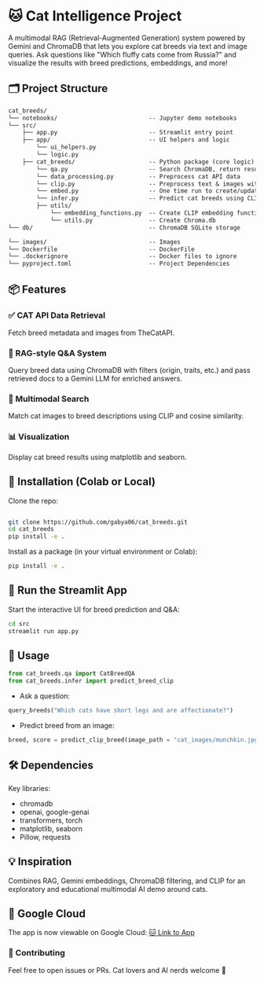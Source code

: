 # 🐱 Cat Intelligence Project
A multimodal RAG (Retrieval-Augmented Generation) system powered by Gemini and ChromaDB that lets you explore cat breeds via text and image queries. Ask questions like "Which fluffy cats come from Russia?" and visualize the results with breed predictions, embeddings, and more!

## 🗂 Project Structure
``` md
cat_breeds/ 
└── notebooks/                          -- Jupyter demo notebooks
└── src/ 
    ├── app.py                          -- Streamlit entry point 
    ├── app/                            -- UI helpers and logic 
        └── ui_helpers.py 
        └── logic.py 
    ├── cat_breeds/                     -- Python package (core logic) 
        └── qa.py                       -- Search ChromaDB, return results, build prompt
        └── data_processing.py          -- Preprocess cat API data 
        └── clip.py                     -- Preprocess text & images with CLIP
        └── embed.py                    -- One time run to create/update embeddings
        └── infer.py                    -- Predict cat breeds using CLIP & Chroma
        ├── utils/                      
            └── embedding_functions.py  -- Create CLIP embedding functions for images & text
            └── utils.py                -- Create Chroma.db
└── db/                                 -- ChromaDB SQLite storage

└── images/                             -- Images
└── Dockerfile                          -- DockerFile
└── .dockerignore                       -- Docker files to ignore
└── pyproject.toml                      -- Project Dependencies
```

## 📦 Features
### ✅ CAT API Data Retrieval
Fetch breed metadata and images from TheCatAPI.

### 🧠 RAG-style Q&A System
Query breed data using ChromaDB with filters (origin, traits, etc.) and pass retrieved docs to a Gemini LLM for enriched answers.

### 🐾 Multimodal Search
Match cat images to breed descriptions using CLIP and cosine similarity.

### 📊 Visualization
Display cat breed results using matplotlib and seaborn.

## 🚀 Installation (Colab or Local)
Clone the repo:

``` bash

git clone https://github.com/gabya06/cat_breeds.git
cd cat_breeds
pip install -e .
``` 

Install as a package (in your virtual environment or Colab):

``` bash
pip install -e .
``` 

## 🐾 Run the Streamlit App

Start the interactive UI for breed prediction and Q&A:

```bash
cd src
streamlit run app.py
```

## 🧪 Usage
``` py
from cat_breeds.qa import CatBreedQA
from cat_breeds.infer import predict_breed_clip
```

* Ask a question:
``` py
query_breeds("Which cats have short legs and are affectionate?")
```

* Predict breed from an image:
``` py
breed, score = predict_clip_breed(image_path = "cat_images/munchkin.jpg", topk=1, return_similarity=True)
```

## 🛠 Dependencies
Key libraries:

* chromadb
* openai, google-genai
* transformers, torch
* matplotlib, seaborn
* Pillow, requests

## 💡 Inspiration
Combines RAG, Gemini embeddings, ChromaDB filtering, and CLIP for an exploratory and educational multimodal AI demo around cats.


## 📸 Google Cloud
The app is now viewable on Google Cloud:
[🐱 Link to App](https://cat-breeds-app-624036724229.us-east1.run.app/)


### 🤝 Contributing
Feel free to open issues or PRs. Cat lovers and AI nerds welcome 🐾

